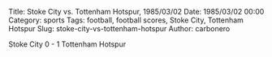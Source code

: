 Title: Stoke City vs. Tottenham Hotspur, 1985/03/02
Date: 1985/03/02 00:00
Category: sports
Tags: football, football scores, Stoke City, Tottenham Hotspur
Slug: stoke-city-vs-tottenham-hotspur
Author: carbonero


Stoke City 0 - 1 Tottenham Hotspur
